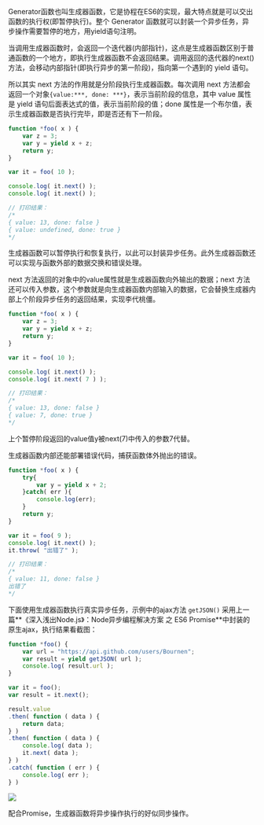 Generator函数也叫生成器函数，它是协程在ES6的实现，最大特点就是可以交出函数的执行权(即暂停执行)。整个 Generator 函数就可以封装一个异步任务，异步操作需要暂停的地方，用yield语句注明。

当调用生成器函数时，会返回一个迭代器(内部指针)，这点是生成器函数区别于普通函数的一个地方，即执行生成器函数不会返回结果。调用返回的迭代器的next()方法，会移动内部指针(即执行异步的第一阶段)，指向第一个遇到的 yield 语句。

所以其实 next 方法的作用就是分阶段执行生成器函数。每次调用 next 方法都会返回一个对象`{value:***, done: ***}`，表示当前阶段的信息，其中 value 属性是 yield 语句后面表达式的值，表示当前阶段的值；done 属性是一个布尔值，表示生成器函数是否执行完毕，即是否还有下一阶段。
```javascript
function *foo( x ) {
    var z = 3;
    var y = yield x + z;
    return y;
}

var it = foo( 10 );

console.log( it.next() );
console.log( it.next() );

// 打印结果：
/*
{ value: 13, done: false }
{ value: undefined, done: true }
*/
```
生成器函数可以暂停执行和恢复执行，以此可以封装异步任务。此外生成器函数还可以实现与函数外部的数据交换和错误处理。

next 方法返回的对象中的value属性就是生成器函数向外输出的数据；next 方法还可以传入参数，这个参数就是向生成器函数内部输入的数据，它会替换生成器内部上个阶段异步任务的返回结果，实现李代桃僵。
```javascript
function *foo( x ) {
    var z = 3;
    var y = yield x + z;
    return y;
}

var it = foo( 10 );

console.log( it.next() );
console.log( it.next( 7 ) );

// 打印结果：
/*
{ value: 13, done: false }
{ value: 7, done: true }    
*/
```
上个暂停阶段返回的value值y被next(7)中传入的参数7代替。

生成器函数内部还能部署错误代码，捕获函数体外抛出的错误。
```javascript
function *foo( x ) {
    try{
        var y = yield x + 2;
    }catch( err ){
        console.log(err);
    }
    return y;
}

var it = foo( 9 );
console.log( it.next() );
it.throw( "出错了" );

// 打印结果：
/*
{ value: 11, done: false }
出错了
*/
```

下面使用生成器函数执行真实异步任务，示例中的ajax方法 `getJSON()` 采用上一篇**《深入浅出Node.js》：Node异步编程解决方案 之 ES6 Promise**中封装的原生ajax，执行结果看截图：
```javascript
function *foo() {
    var url = "https://api.github.com/users/Bournen";
    var result = yield getJSON( url );
    console.log( result.url );
}

var it = foo();
var result = it.next();

result.value
.then( function ( data ) {
    return data;
} )
.then( function ( data ) {
    console.log( data );
    it.next( data );
} )
.catch( function ( err ) {
    console.log( err );
} )
```
![](https://github.com/Bournen/private_collection/blob/master/imageHosting/19/190131.png?raw=true)

配合Promise，生成器函数将异步操作执行的好似同步操作。